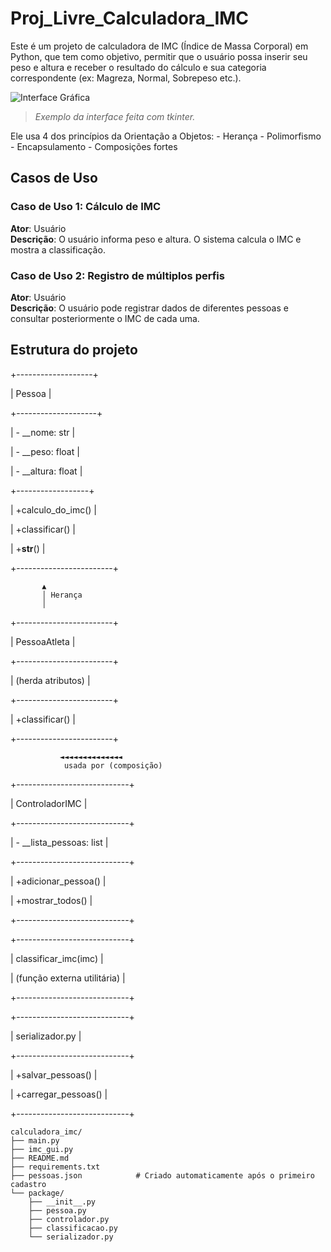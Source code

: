 # Proj_Livre_Calculadora_IMC
  Este é um projeto de calculadora de IMC (Índice de Massa Corporal) em Python, que tem como objetivo, permitir que o usuário possa inserir seu peso e altura e receber o resultado do cálculo e sua categoria correspondente (ex: Magreza, Normal, Sobrepeso etc.).
  
  ![Interface Gráfica](img/imc_gui_example.png)
> *Exemplo da interface feita com tkinter.*

  Ele usa 4 dos princípios da Orientação a Objetos:
    - Herança
    - Polimorfismo
    - Encapsulamento
    - Composições fortes

  ## Casos de Uso

### Caso de Uso 1: Cálculo de IMC
**Ator**: Usuário  
**Descrição**: O usuário informa peso e altura. O sistema calcula o IMC e mostra a classificação.

### Caso de Uso 2: Registro de múltiplos perfis
**Ator**: Usuário  
**Descrição**: O usuário pode registrar dados de diferentes pessoas e consultar posteriormente o IMC de cada uma.

## Estrutura do projeto

+-------------------+

| Pessoa |

+--------------------+

|   - __nome: str          |

|   - __peso: float        |

|   - __altura: float      |

+------------------+

| +calculo_do_imc()      |

| +classificar()         |

| +__str__()             |

+------------------------+

           ▲
           │ Herança
           │
+------------------------+

|     PessoaAtleta       | 

+------------------------+

| (herda atributos)      |

+------------------------+

| +classificar()         |

+------------------------+


               ◄◄◄◄◄◄◄◄◄◄◄◄◄◄
                usada por (composição)
                
+----------------------------+

|      ControladorIMC        |


+----------------------------+

| - __lista_pessoas: list    |

+----------------------------+

| +adicionar_pessoa()        |

| +mostrar_todos()           |

+----------------------------+

+----------------------------+

|   classificar_imc(imc)     |

|  (função externa utilitária) |

+----------------------------+

+----------------------------+

|     serializador.py        |

+----------------------------+

| +salvar_pessoas()          |

| +carregar_pessoas()        |

+----------------------------+



```
calculadora_imc/
├── main.py
├── imc_gui.py
├── README.md
├── requirements.txt
├── pessoas.json            # Criado automaticamente após o primeiro cadastro
└── package/
    ├── __init__.py
    ├── pessoa.py
    ├── controlador.py
    ├── classificacao.py
    └── serializador.py
```

